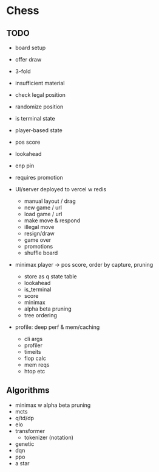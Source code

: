 # Chess

## TODO
- board setup
- offer draw
- 3-fold
- insufficient material
- check legal position
- randomize position
- is terminal state
- player-based state
- pos score
- lookahead
- enp pin
- requires promotion


- UI/server deployed to vercel w redis
  - manual layout / drag
  - new game / url
  - load game / url
  - make move & respond
  - illegal move
  - resign/draw
  - game over
  - promotions
  + shuffle board
- minimax player -> pos score, order by capture, pruning
  - store as q state table
  - lookahead
  - is_terminal
  - score
  - minimax
  - alpha beta pruning
  - tree ordering
- profile: deep perf & mem/caching
  - cli args
  - profiler
  - timeits
  - flop calc
  - mem reqs
  - htop etc


## Algorithms
- minimax w alpha beta pruning
- mcts
- q/td/dp
- elo
- transformer
  - tokenizer (notation)
- genetic
- dqn
- ppo
- a star


